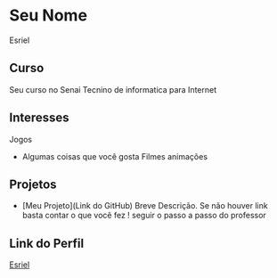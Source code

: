 # Seu Nome
Esriel


## Curso

Seu curso no Senai
Tecnino de informatica para Internet

## Interesses
Jogos

- Algumas coisas que você gosta
Filmes
animações

## Projetos

- [Meu Projeto](Link do GitHub) Breve Descrição. Se não houver link basta contar o que você fez !
seguir o passo a passo do professor

## Link do Perfil

[Esriel](https://github.com/ziel82)